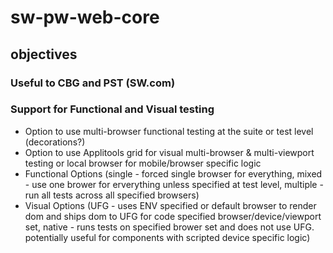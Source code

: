 # sw-pw-web-core


## objectives

### Useful to CBG and PST (SW.com)

### Support for Functional and Visual testing
* Option to use multi-browser functional testing at the suite or test level (decorations?)
* Option to use Applitools grid for visual multi-browser & multi-viewport testing or local browser for mobile/browser specific logic
* Functional Options (single - forced single browser for everything, mixed - use one brower for erverything unless specified at test level, multiple - run all tests across all specified browsers)
* Visual Options (UFG - uses ENV specified or default browser to render dom and ships dom to UFG for code specified browser/device/viewport set, native - runs tests on specified brower set and does not use UFG. potentially useful for components with scripted device specific logic)

